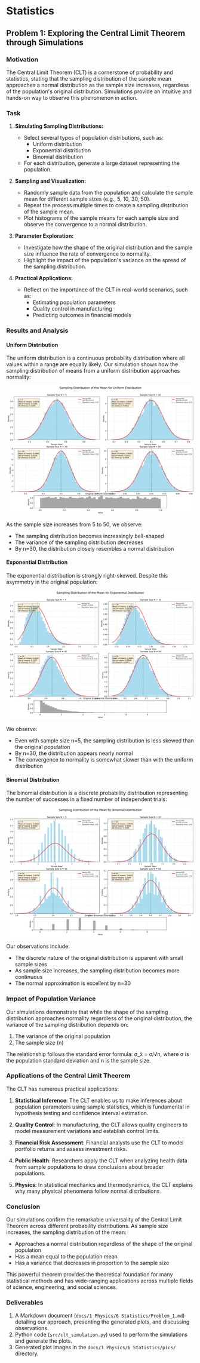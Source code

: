 # Statistics

## Problem 1: Exploring the Central Limit Theorem through Simulations

### Motivation

The Central Limit Theorem (CLT) is a cornerstone of probability and statistics, stating that the sampling distribution of the sample mean approaches a normal distribution as the sample size increases, regardless of the population's original distribution. Simulations provide an intuitive and hands-on way to observe this phenomenon in action.

### Task

1. **Simulating Sampling Distributions:**
   - Select several types of population distributions, such as:
     - Uniform distribution
     - Exponential distribution
     - Binomial distribution
   - For each distribution, generate a large dataset representing the population.

2. **Sampling and Visualization:**
   - Randomly sample data from the population and calculate the sample mean for different sample sizes (e.g., 5, 10, 30, 50).
   - Repeat the process multiple times to create a sampling distribution of the sample mean.
   - Plot histograms of the sample means for each sample size and observe the convergence to a normal distribution.

3. **Parameter Exploration:**
   - Investigate how the shape of the original distribution and the sample size influence the rate of convergence to normality.
   - Highlight the impact of the population's variance on the spread of the sampling distribution.

4. **Practical Applications:**
   - Reflect on the importance of the CLT in real-world scenarios, such as:
     - Estimating population parameters
     - Quality control in manufacturing
     - Predicting outcomes in financial models

### Results and Analysis

#### Uniform Distribution

The uniform distribution is a continuous probability distribution where all values within a range are equally likely. Our simulation shows how the sampling distribution of means from a uniform distribution approaches normality:

![Uniform Distribution CLT](./pics/uniform_clt.png)

As the sample size increases from 5 to 50, we observe:
- The sampling distribution becomes increasingly bell-shaped
- The variance of the sampling distribution decreases
- By n=30, the distribution closely resembles a normal distribution

#### Exponential Distribution

The exponential distribution is strongly right-skewed. Despite this asymmetry in the original population:

![Exponential Distribution CLT](./pics/exponential_clt.png)

We observe:
- Even with sample size n=5, the sampling distribution is less skewed than the original population
- By n=30, the distribution appears nearly normal
- The convergence to normality is somewhat slower than with the uniform distribution

#### Binomial Distribution

The binomial distribution is a discrete probability distribution representing the number of successes in a fixed number of independent trials:

![Binomial Distribution CLT](./pics/binomial_clt.png)

Our observations include:
- The discrete nature of the original distribution is apparent with small sample sizes
- As sample size increases, the sampling distribution becomes more continuous
- The normal approximation is excellent by n=30

### Impact of Population Variance

Our simulations demonstrate that while the shape of the sampling distribution approaches normality regardless of the original distribution, the variance of the sampling distribution depends on:
1. The variance of the original population
2. The sample size (n)

The relationship follows the standard error formula: σ_x̄ = σ/√n, where σ is the population standard deviation and n is the sample size.

### Applications of the Central Limit Theorem

The CLT has numerous practical applications:

1. **Statistical Inference**: The CLT enables us to make inferences about population parameters using sample statistics, which is fundamental in hypothesis testing and confidence interval estimation.

2. **Quality Control**: In manufacturing, the CLT allows quality engineers to model measurement variations and establish control limits.

3. **Financial Risk Assessment**: Financial analysts use the CLT to model portfolio returns and assess investment risks.

4. **Public Health**: Researchers apply the CLT when analyzing health data from sample populations to draw conclusions about broader populations.

5. **Physics**: In statistical mechanics and thermodynamics, the CLT explains why many physical phenomena follow normal distributions.

### Conclusion

Our simulations confirm the remarkable universality of the Central Limit Theorem across different probability distributions. As sample size increases, the sampling distribution of the mean:
- Approaches a normal distribution regardless of the shape of the original population
- Has a mean equal to the population mean
- Has a variance that decreases in proportion to the sample size

This powerful theorem provides the theoretical foundation for many statistical methods and has wide-ranging applications across multiple fields of science, engineering, and social sciences.

### Deliverables

1. A Markdown document (`docs/1 Physics/6 Statistics/Problem_1.md`) detailing our approach, presenting the generated plots, and discussing observations.
2. Python code (`src/clt_simulation.py`) used to perform the simulations and generate the plots.
3. Generated plot images in the `docs/1 Physics/6 Statistics/pics/` directory.